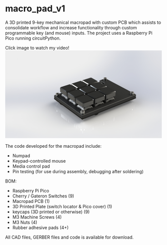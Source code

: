 # macro_pad_v1
A 3D printed 9-key mechanical macropad with custom PCB which assists to consolidate workflow and increase functionality through custom programmable key (and mouse) inputs. 
The project uses a Raspberry Pi Pico running circuitPython.

Click image to watch my video!
[![Watch the video](https://github.com/IshLeFish/macro_pad_v1/blob/main/CAD/Untitled.JPG)](https://www.youtube.com/watch?v=quoq31Pnqx4&ab_channel=IshanMelwani)

The code developed for the macropad include:
- Numpad
- Keypad-controlled mouse
- Media control pad
- Pin testing (for use during assembly, debugging after soldering)


BOM:
- Raspberry Pi Pico                                
- Cherry / Gateron Switches (9)
- Macropad PCB (1)
- 3D Printed Plate (switch locator & Pico cover) (1)
- keycaps (3D printed or otherwise) (9)
- M3 Machine Screws (4)
- M3 Nuts (4)
- Rubber adhesive pads (4+)


All CAD files, GERBER files and code is available for download. 
